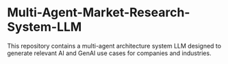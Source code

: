 # Multi-Agent-Market-Research-System-LLM
 This repository contains a multi-agent architecture system LLM designed to generate relevant AI and GenAI use cases for companies and industries.
